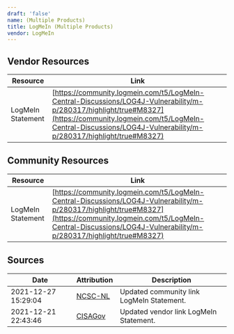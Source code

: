 ```yaml
---
draft: 'false'
name: (Multiple Products)
title: LogMeIn (Multiple Products)
vendor: LogMeIn
---
```


## Vendor Resources
| Resource | Link |
| --- | --- |
| LogMeIn Statement | [https://community.logmein.com/t5/LogMeIn-Central-Discussions/LOG4J-Vulnerability/m-p/280317/highlight/true#M8327](https://community.logmein.com/t5/LogMeIn-Central-Discussions/LOG4J-Vulnerability/m-p/280317/highlight/true#M8327) |

## Community Resources
| Resource | Link |
| --- | --- |
| LogMeIn Statement | [https://community.logmein.com/t5/LogMeIn-Central-Discussions/LOG4J-Vulnerability/m-p/280317/highlight/true#M8327](https://community.logmein.com/t5/LogMeIn-Central-Discussions/LOG4J-Vulnerability/m-p/280317/highlight/true#M8327) |


## Sources
| Date | Attribution | Description |
| --- | --- | --- |
| 2021-12-27 15:29:04 | [NCSC-NL](https://github.com/NCSC-NL/log4shell/blob/main/software/README.md) | Updated community link LogMeIn Statement.  |
| 2021-12-21 22:43:46 | [CISAGov](https://raw.githubusercontent.com/cisagov/log4j-affected-db/develop/README.md) | Updated vendor link LogMeIn Statement.  |
